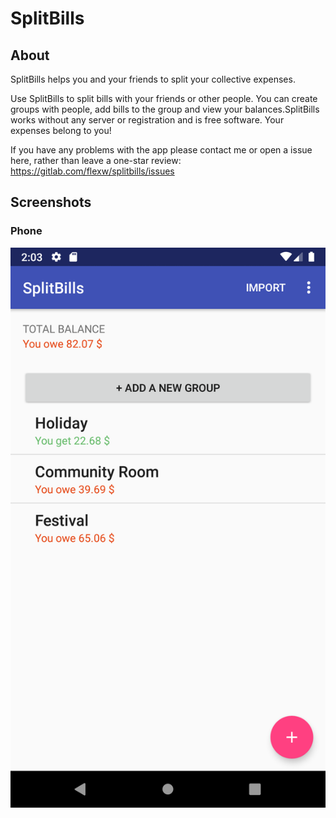 # SplitBills

## About

SplitBills helps you and your friends to split your collective expenses.


Use SplitBills to split bills with your friends or other people. You can create groups with people, add bills to the group and view your balances.SplitBills works without any server or registration and is free software. Your expenses belong to you! 

If you have any problems with the app please contact me or open a issue here, rather than leave a one-star review: https://gitlab.com/flexw/splitbills/issues

## Screenshots

### Phone

![](screenshots/phone/phone1.png)